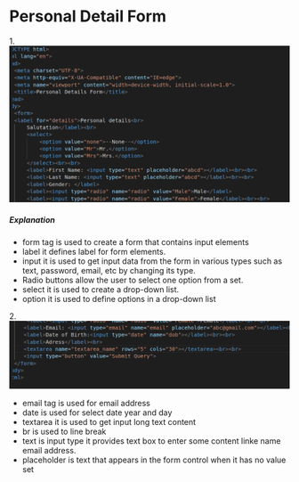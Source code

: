 # Personal Detail Form
1.![First](s1.png)
##### Explanation
* form tag is used to create a form that contains input elements
* label it defines label for form elements.
* input it is used to get input data from the form in various types such as text, password, email, etc by changing its type.
* Radio buttons allow the user to select one option from a set.
* select it is used to create a drop-down list.
* option it is used to define options in a drop-down list

2.![second](s2.png)
* email tag is used for email address
* date is used for select date year and day
*  textarea it is used to get input long text content
* br is used to line break
* text is input type it provides text box to enter some content linke name email address.
* placeholder is text that appears in the form control when it has no value set 
